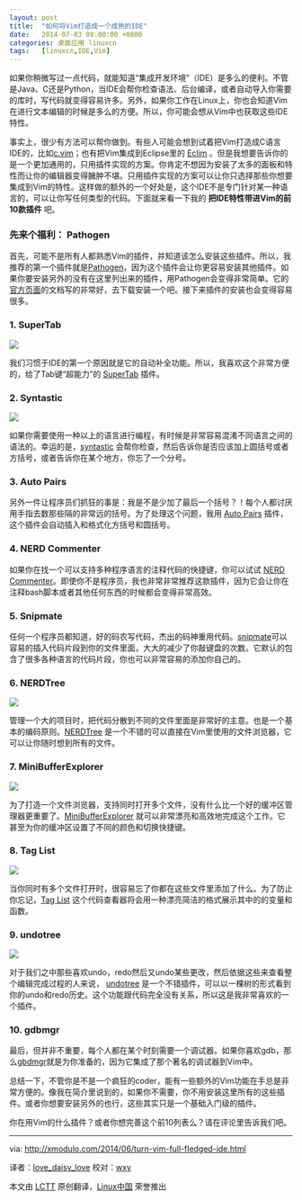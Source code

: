 ```yaml
---
layout: post
title:	"如何将Vim打造成一个成熟的IDE"
date:	2014-07-03 08:00:00 +0800 
categories:	桌面应用 linuxcn 
tags:	[linuxcn,IDE,Vim]
---
```



如果你稍微写过一点代码，就能知道“集成开发环境”（IDE）是多么的便利。不管是Java、C还是Python，当IDE会帮你检查语法、后台编译，或者自动导入你需要的库时，写代码就变得容易许多。另外，如果你工作在Linux上，你也会知道Vim在进行文本编辑的时候是多么的方便。所以，你可能会想从Vim中也获取这些IDE特性。


事实上，很少有方法可以帮你做到。有些人可能会想到试着把Vim打造成C语言IDE的，比如[c.vim](http://www.vim.org/scripts/script.php?script_id=213)；也有把Vim集成到Eclipse里的 [Eclim](http://eclim.org/) 。但是我想要告诉你的是一个更加通用的，只用插件实现的方案。你肯定不想因为安装了太多的面板和特性而让你的编辑器变得臃肿不堪。只用插件实现的方案可以让你只选择那些你想要集成到Vim的特性。这样做的额外的一个好处是，这个IDE不是专门针对某一种语言的，可以让你写任何类型的代码。下面就来看一下我的 **把IDE特性带进Vim的前10款插件** 吧。


### 先来个福利： Pathogen


首先，可能不是所有人都熟悉Vim的插件，并知道该怎么安装这些插件。所以，我推荐的第一个插件就是[Pathogen](https://github.com/tpope/vim-pathogen)，因为这个插件会让你更容易安装其他插件。如果你要安装另外的没有在这里列出来的插件，用Pathogen会变得非常简单。它的[官方页面](https://github.com/tpope/vim-pathogen)的文档写的非常好，去下载安装一个吧。接下来插件的安装也会变得容易很多。


### 1. SuperTab


![](/Asserts/Images//attachment/album/201407/02/222706w4fcvccin40cch6n.jpg)


我们习惯于IDE的第一个原因就是它的自动补全功能。所以，我喜欢这个非常方便的，给了Tab键“超能力”的 [SuperTab](https://github.com/ervandew/supertab) 插件。


### 2. Syntastic


![](/Asserts/Images//attachment/album/201407/02/223005eb61bbmeb3nnm684.jpg)


如果你需要使用一种以上的语言进行编程，有时候是非常容易混淆不同语言之间的语法的。幸运的是，[syntastic](https://github.com/scrooloose/syntastic) 会帮你检查，然后告诉你是否应该加上圆括号或者方括号，或者告诉你在某个地方，你忘了一个分号。


### 3. Auto Pairs


另外一件让程序员们抓狂的事是：我是不是少加了最后一个括号？！每个人都讨厌用手指去数那些隔的非常远的括号。为了处理这个问题，我用 [Auto Pairs](https://github.com/jiangmiao/auto-pairs) 插件，这个插件会自动插入和格式化方括号和圆括号。


### 4. NERD Commenter


如果你在找一个可以支持多种程序语言的注释代码的快捷键，你可以试试 [NERD Commenter](https://github.com/scrooloose/nerdcommenter)。即使你不是程序员，我也非常非常推荐这款插件，因为它会让你在注释bash脚本或者其他任何东西的时候都会变得非常高效。


### 5. Snipmate


任何一个程序员都知道，好的码农写代码，杰出的码神重用代码。[snipmate](https://github.com/garbas/vim-snipmate)可以容易的插入代码片段到你的文件里面，大大的减少了你敲键盘的次数。它默认的包含了很多各种语言的代码片段，你也可以非常容易的添加你自己的。


### 6. NERDTree


![](/Asserts/Images//attachment/album/201407/02/223017q0puznjabjaujzez.jpg)


管理一个大的项目时，把代码分散到不同的文件里面是非常好的主意。也是一个基本的编码原则。[NERDTree](https://github.com/scrooloose/nerdtree) 是一个不错的可以直接在Vim里使用的文件浏览器，它可以让你随时想到所有的文件。


### 7. MiniBufferExplorer


![](/Asserts/Images//attachment/album/201407/02/223030a8sw839lsljjms9m.jpg)


为了打造一个文件浏览器，支持同时打开多个文件，没有什么比一个好的缓冲区管理器更重要了。[MiniBufferExplorer](http://www.vim.org/scripts/script.php?script_id=159) 就可以非常漂亮和高效地完成这个工作。它甚至为你的缓冲区设置了不同的颜色和切换快捷键。


### 8. Tag List


![](/Asserts/Images//attachment/album/201407/02/223051x3f663649aju4jau.jpg)


当你同时有多个文件打开时，很容易忘了你都在这些文件里添加了什么。为了防止你忘记，[Tag List](http://www.vim.org/scripts/script.php?script_id=273) 这个代码查看器将会用一种漂亮简洁的格式展示其中的的变量和函数。


### 9. undotree


![](/Asserts/Images//attachment/album/201407/02/223100nut9avccu9g9g34v.jpg)


对于我们之中那些喜欢undo，redo然后又undo某些更改，然后依据这些来查看整个编辑完成过程的人来说， [undotree](https://github.com/mbbill/undotree) 是一个不错插件，可以以一棵树的形式看到你的undo和redo历史。这个功能跟代码完全没有关系，所以这是我非常喜欢的一个插件。


### 10. gdbmgr


最后，但并非不重要，每个人都在某个时刻需要一个调试器。如果你喜欢gdb，那么[gbdmgr](http://vim.sourceforge.net/scripts/script.php?script_id=4104)就是为你准备的，因为它集成了那个著名的调试器到Vim中。


总结一下，不管你是不是一个疯狂的coder，能有一些额外的Vim功能在手总是非常方便的。像我在简介里说到的，如果你不需要，你不用安装这里所有的这些插件。或者你想要安装另外的也行，这些其实只是一个基础入门级的插件。


你在用Vim的什么插件？或者你想完善这个前10列表么？请在评论里告诉我们吧。




---


via: <http://xmodulo.com/2014/06/turn-vim-full-fledged-ide.html>


译者：[love\_daisy\_love](https://github.com/CNprober) 校对：[wxy](https://github.com/wxy)


本文由 [LCTT](https://github.com/LCTT/TranslateProject) 原创翻译，[Linux中国](http://linux.cn/) 荣誉推出
